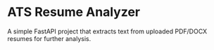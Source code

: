 # ATS Resume Analyzer

A simple FastAPI project that extracts text from uploaded PDF/DOCX resumes for further analysis.
